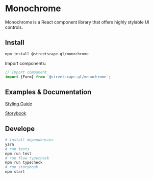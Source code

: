 # Monochrome

Monochrome is a React component library that offers highly stylable UI controls.

## Install

```bash
npm install @streetscape.gl/monochrome
```

Import components:

```js
// Import component
import {Form} from '@streetscape.gl/monochrome';
```

## Examples & Documentation

[Styling Guide](docs/api-reference/styling-guide.md)

[Storybook](https://uber-web.github.io/monochrome/)

## Develope

```bash
# install dependencies
yarn
# run tests
npm run test
# run flow typecheck
npm run typecheck
# run storybook
npm start
```
